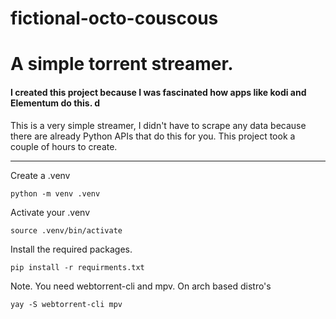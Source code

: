 # fictional-octo-couscous

<h1>A simple torrent streamer.</h1>
<h4>I created this project because I was fascinated how apps like kodi and Elementum do this. d</h4>

<p>This is a very simple streamer, I didn't have to scrape any data because there are already Python APIs that do this for you. This project took a couple of hours to create.</p>

---

Create a .venv
```
python -m venv .venv
```

Activate your .venv
```
source .venv/bin/activate
```
Install the required packages.
```
pip install -r requirments.txt
```

Note. You need webtorrent-cli and mpv.
On arch based distro's
```
yay -S webtorrent-cli mpv
```
